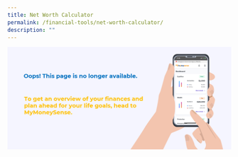 ```yaml
---
title: Net Worth Calculator
permalink: /financial-tools/net-worth-calculator/
description: ""
---
```

[![Oops! This page is no longer available.](/images/Homepage/mymoneysense%20redirect.png)](https://www.mymoneysense.gov.sg/)
